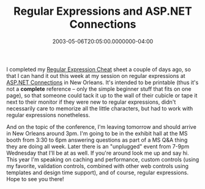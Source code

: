 ﻿---
title: Regular Expressions and ASP.NET Connections
date: "2003-05-06T20:05:00.0000000-04:00"
description: I completed my Regular Expression Cheat sheet a couple of days
featuredImage: /img/default-post-image.jpg
---

I completed my [Regular Expression Cheat](http://www.regexlib.com/CheatSheet.htm) sheet a couple of days ago, so that I can hand it out this week at my session on regular expressions at [ASP.NET Connections](http://www.asp-connections.com/asp/?refer=aspallp) in New Orleans. It's intended to be printable (thus it's not a **complete** reference – only the simple beginner stuff that fits on one page), so that someone could tack it up to the wall of their cubicle or tape it next to their monitor if they were new to regular expressions, didn't necessarily care to memorize all the little characters, but had to work with regular expressions nonetheless.

And on the topic of the conference, I'm leaving tomorrow and should arrive in New Orleans around 3pm. I'm going to be in the exhibit hall at the MS booth from 3:30 to 6pm answering questions as part of a MS Q&A thing they are doing all week. Later there is an "unplugged" event from 7-9pm Wednesday that I'll be at as well. If you're around look me up and say hi. This year I'm speaking on caching and performance, custom controls (using my favorite, validation controls, combined with other web controls using templates and design time support), and of course, regular expressions. Hope to see you there!

